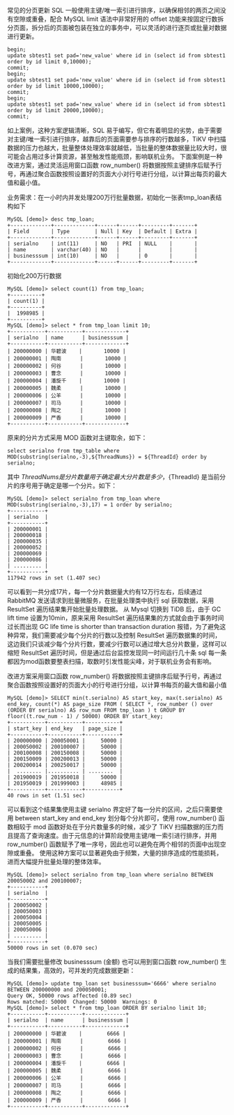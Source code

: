 常见的分页更新 SQL 一般使用主键/唯一索引进行排序，以确保相邻的两页之间没有空隙或重叠，配合 MySQL limit 语法中非常好用的 offset 功能来按固定行数拆分页面，拆分后的页面被包装在独立的事务中，可以灵活的进行逐页或批量对数据进行更新。

```
begin;
update sbtest1 set pad='new_value' where id in (select id from sbtest1 order by id limit 0,10000);
commit;
begin;
update sbtest1 set pad='new_value' where id in (select id from sbtest1 order by id limit 10000,10000);
commit;
begin;
update sbtest1 set pad='new_value' where id in (select id from sbtest1 order by id limit 20000,10000);
commit;
```
如上案例，这种方案逻辑清晰，SQL 易于编写，但它有着明显的劣势，由于需要对主键/唯一索引进行排序，越靠后的页面需要参与排序的行数越多，TiKV 中扫描数据的压力也越大，批量整体处理效率就越低，当批量的整体数据量比较大时，很可能会占用过多计算资源，甚至触发性能瓶颈，影响联机业务。
下面案例是一种改进方案，通过灵活运用窗口函数 row_number() 将数据按照主键排序后赋予行号，再通过聚合函数按照设置好的页面大小对行号进行分组，以计算出每页的最大值和最小值。

业务需求：在一小时内并发处理200万行批量数据，初始化一张表tmp_loan表结构如下

```
MySQL [demo]> desc tmp_loan;
+-------------+-------------+------+------+---------+-------+
| Field       | Type        | Null | Key  | Default | Extra |
+-------------+-------------+------+------+---------+-------+
| serialno    | int(11)     | NO   | PRI  | NULL    |       |
| name        | varchar(40) | NO   |      |         |       |
| businesssum | int(10)     | NO   |      | 0       |       |
+-------------+-------------+------+------+---------+-------+
```
初始化200万行数据

```
MySQL [demo]> select count(1) from tmp_loan;
+----------+
| count(1) |
+----------+
|  1998985 |
+----------+
MySQL [demo]> select * from tmp_loan limit 10;
+-----------+-----------+-------------+
| serialno  | name      | businesssum |
+-----------+-----------+-------------+
| 200000000 | 华碧波    |       10000 |
| 200000001 | 陶南      |       10000 |
| 200000002 | 何谷      |       10000 |
| 200000003 | 曹念      |       10000 |
| 200000004 | 潘旋千    |       10000 |
| 200000005 | 魏柔      |       10000 |
| 200000006 | 公羊      |       10000 |
| 200000007 | 司马      |       10000 |
| 200000008 | 陶之      |       10000 |
| 200000009 | 严香      |       10000 |
+-----------+-----------+-------------+
```
原来的分片方式采用 MOD 函数对主键取余，如下：
```
select serialno from tmp_table where MOD(substring(serialno,-3),${ThreadNums}) = ${ThreadId} order by serialno;
```
其中 ${ThreadNums} 是分片数量用于确定最大分片数是多少，${ThreadId} 是当前分片的序号用于确定是哪一个分片。如下：   
```
MySQL [demo]> select serialno from tmp_loan where MOD(substring(serialno,-3),17) = 1 order by serialno;
+-----------+
| serialno  |
+-----------+
| 200000001 |
| 200000018 |
| 200000035 |
| 200000052 |
| 200000069 |
| 200000086 |
| ......... |
+-----------+
117942 rows in set (1.407 sec)
```
可以看到一共分成17片，每一个分片数据量大约有12万行左右，后续通过 RabbitMQ 发送请求到批量微服务，在批量处理类中执行 sql 获取数据，采用 ResultSet 遍历结果集开始批量处理数据。
从 Mysql 切换到 TiDB 后，由于 GC lift time 设置为10min，原来采用 ResultSet 遍历结果集的方式就会由于事务时间过长而出现 GC life time is shorter than transaction duration 报错，为了避免这种异常，我们需要减少每个分片的行数以及控制 ResultSet 遍历数据集的时间，这边我们只谈减少每个分片行数，要减少行数可以通过增大总分片数量，这样可以缩短 ResultSet 遍历时间，但是通过后台监控发现同一时间运行几十条 sql 每一条都因为mod函数要整表扫描，取数时引发性能尖峰，对于联机业务会有影响。

改进方案采用窗口函数 row_number() 将数据按照主键排序后赋予行号，再通过聚合函数按照设置好的页面大小的行号进行分组，以计算书每页的最大值和最小值

```
MySQL [demo]> SELECT min(t.serialno) AS start_key, max(t.serialno) AS end_key, count(*) AS page_size FROM ( SELECT *, row_number () over (ORDER BY serialno) AS row_num FROM tmp_loan ) t GROUP BY floor((t.row_num - 1) / 50000) ORDER BY start_key;
+-----------+-----------+-----------+
| start_key | end_key   | page_size |
+-----------+-----------+-----------+
| 200000000 | 200050001 |     50000 |
| 200050002 | 200100007 |     50000 |
| 200100008 | 200150008 |     50000 |
| 200150009 | 200200013 |     50000 |
| 200200014 | 200250017 |     50000 |
|  ........ |.......... | ........  |
| 201900019 | 201950018 |     50000 |
| 201950019 | 201999003 |     48985 |
+-----------+-----------+-----------+
40 rows in set (1.51 sec)
```
可以看到这个结果集使用主键 serialno 界定好了每一分片的区间，之后只需要使用 between start_key and end_key 划分每个分片即可，使用 row_number() 函数相较于 mod 函数好处在于分片数量多的时候，减少了 TiKV 扫描数据的压力而且提高了查询速度。由于元信息的计算阶段使用主键/唯一索引进行排序，并用 row_number() 函数赋予了唯一序号，因此也可以避免在两个相邻的页面中出现空隙或重叠。
使用这种方案可以显著避免由于频繁，大量的排序造成的性能损耗，进而大幅提升批量处理的整体效率。

```
MySQL [demo]> select serialno from tmp_loan where serialno BETWEEN 200050002 and 200100007;
+-----------+
| serialno  |
+-----------+
| 200050002 |
| 200050003 |
| 200050004 |
| 200050005 |
| 200050006 |
| ......... |
+-----------+
50000 rows in set (0.070 sec)
```
当我们需要批量修改 businesssum (金额) 也可以用到窗口函数 row_number() 生成的结果集，高效的，可并发的完成数据更新：
```
MySQL [demo]> update tmp_loan set businesssum='6666' where serialno BETWEEN 200000000 and 200050001;
Query OK, 50000 rows affected (0.89 sec)
Rows matched: 50000  Changed: 50000  Warnings: 0
MySQL [demo]> select * from tmp_loan ORDER BY serialno limit 10;
+-----------+-----------+-------------+
| serialno  | name      | businesssum |
+-----------+-----------+-------------+
| 200000000 | 华碧波    |        6666 |
| 200000001 | 陶南      |        6666 |
| 200000002 | 何谷      |        6666 |
| 200000003 | 曹念      |        6666 |
| 200000004 | 潘旋千    |        6666 |
| 200000005 | 魏柔      |        6666 |
| 200000006 | 公羊      |        6666 |
| 200000007 | 司马      |        6666 |
| 200000008 | 陶之      |        6666 |
| 200000009 | 严香      |        6666 |
+-----------+-----------+-------------+
```
